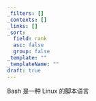 ```yaml
---
_filters: []
_contexts: []
_links: []
_sort:
  field: rank
  asc: false
  group: false
_template: ""
_templateName: ""
draft: true
---
```

Bash 是一种 Linux 的脚本语言